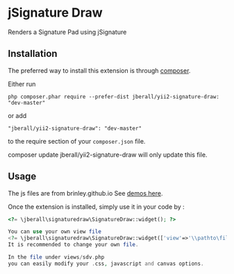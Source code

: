 jSignature Draw
===============
Renders a Signature Pad using jSignature

Installation
------------

The preferred way to install this extension is through [composer](http://getcomposer.org/download/).

Either run

```
php composer.phar require --prefer-dist jberall/yii2-signature-draw: "dev-master"
```

or add

```
"jberall/yii2-signature-draw": "dev-master"
```

to the require section of your `composer.json` file.

composer update jberall/yii2-signature-draw will only update this file.


Usage
-----

The js files are from brinley.github.io See [demos here](http://brinley.github.io/jSignature/ "Signature Capture Demos").

Once the extension is installed, simply use it in your code by  :

```php
<?= \jberall\signaturedraw\SignatureDraw::widget(); ?>

You can use your own view file 
<?= \jberall\signaturedraw\SignatureDraw::widget(['view'=>'\\pathto\file']); ?>
It is recommended to change your own file.

In the file under views/sdv.php
you can easily modify your .css, javascript and canvas options.
